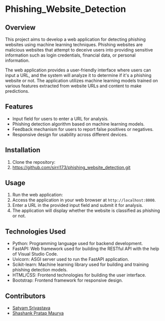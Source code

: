 # Phishing_Website_Detection

## Overview
This project aims to develop a web application for detecting phishing websites using machine learning techniques. Phishing websites are malicious websites that attempt to deceive users into providing sensitive information such as login credentials, financial data, or personal information.

The web application provides a user-friendly interface where users can input a URL, and the system will analyze it to determine if it's a phishing website or not. The application utilizes machine learning models trained on various features extracted from website URLs and content to make predictions.

## Features
- Input field for users to enter a URL for analysis.
- Phishing detection algorithm based on machine learning models.
- Feedback mechanism for users to report false positives or negatives.
- Responsive design for usability across different devices.

## Installation
1. Clone the repository:
2.  https://github.com/sirri173/phishing_website_detection.git
  
## Usage
1. Run the web application:
2. Access the application in your web browser at `http://localhost:8000`.
3. Enter a URL in the provided input field and submit it for analysis.
4. The application will display whether the website is classified as phishing or not.

## Technologies Used
- Python: Programming language used for backend development.
- FastAPI: Web framework used for building the RESTful API with the help of Visual Studio Code.
- Uvicorn: ASGI server used to run the FastAPI application.
- Scikit-learn: Machine learning library used for building and training phishing detection models.
- HTML/CSS: Frontend technologies for building the user interface.
- Bootstrap: Frontend framework for responsive design.

## Contributors
- [Satyam Srivastava](https://github.com/sirri173)
- [Shashank Pratap Maurya](https://github.com/Shashank-2509)




